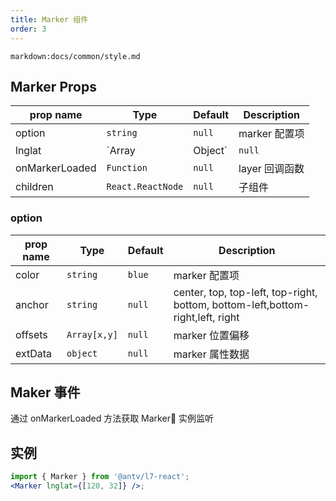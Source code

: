```yaml
---
title: Marker 组件
order: 3
---
```


`markdown:docs/common/style.md`

## Marker Props

| prop name      | Type              | Default | Description       |
| -------------- | ----------------- | ------- | ----------------- |
| option         | `string`          | `null`  | marker 配置项     |
| lnglat         | `Array | Object`  | `null`  | marker 经纬度位置 |
| onMarkerLoaded | `Function`        | `null`  | layer 回调函数    |
| children       | `React.ReactNode` | `null`  | 子组件            |

### option

| prop name | Type         | Default | Description                                                                    |
| --------- | ------------ | ------- | ------------------------------------------------------------------------------ |
| color     | `string`     | `blue`  | marker 配置项                                                                  |
| anchor    | `string`     | `null`  | center, top, top-left, top-right, bottom, bottom-left,bottom-right,left, right |
| offsets   | `Array[x,y]` | `null`  | marker 位置偏移                                                                |
| extData   | `object`     | `null`  | marker 属性数据                                                                |

## Maker 事件

通过 onMarkerLoaded 方法获取 Marker 实例监听

## 实例

```jsx
import { Marker } from '@antv/l7-react';
<Marker lnglat={[120, 32]} />;
```
